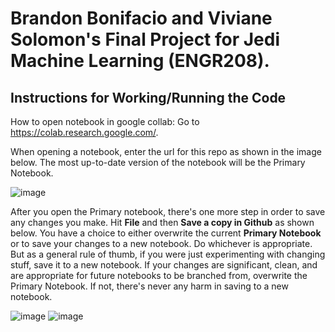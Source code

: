 # Brandon Bonifacio and Viviane Solomon's Final Project for Jedi Machine Learning (ENGR208). 

## Instructions for Working/Running the Code

How to open notebook in google collab:
Go to https://colab.research.google.com/. 

When opening a notebook, enter the url for this repo as shown in the image below. The most up-to-date version of the notebook will be the Primary Notebook.

![image](https://github.com/bbonifacio-at-mudd/E208_Final/assets/114462423/1236da58-bed0-4ac3-ba1b-aa584b07493d)



After you open the Primary notebook, there's one more step in order to save any changes you make. Hit **File** and then **Save a copy in Github** as shown below. 
You have a choice to either overwrite the current **Primary Notebook** or to save your changes to a new notebook. Do whichever is appropriate. 
But as a general rule of thumb, if you were just experimenting with changing stuff, save it to a new notebook. If your changes are significant, clean, and 
are appropriate for future notebooks to be branched from, overwrite the Primary Notebook. If not, there's never any harm in saving to a new notebook. 

![image](https://github.com/bbonifacio-at-mudd/E208_Final/assets/114462423/1a1aecea-2d7f-4b6b-9f8a-5ac632fb3f7b)
![image](https://github.com/bbonifacio-at-mudd/E208_Final/assets/114462423/d865d9a5-19ad-4772-9ad0-4e5d6dc59a13)



